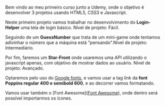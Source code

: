 Bem vindo ao meu primeiro curso junto a Udemy, onde o objetivo é desenvolver 3 projetos usando HTML5, CSS3 e Javascript.

Neste primeiro projeto vamos trabalhar no desenvolvimento do **Login-Helper** uma tela de login básico. Nível de projeto: Fácil.

Seguindo de um **GuessNumber** que trata de um mini-game onde tentamos adivinhar o número que a máquina está "pensando".Nível de projeto: Intermediário.

Por fim, faremos um **Star-Front** onde usaremos uma API utilizando o javascript apenas, com objetivo de mostrar dados ao usuário. Nível de projeto: Avançado.

Optaremos pelo uso do [Google fonts](https://fonts.google.com/), e vamos usar a tag link da **font Poppins regular 400 e semibold 600**, e ao decorrer vamos formatando.

Vamos usar também o [Font Awesome]([Font Awesome](https://fontawesome.com/)), onde dentro será possível importarmos os ícones.

